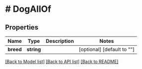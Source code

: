 # # DogAllOf

## Properties

Name | Type | Description | Notes
------------ | ------------- | ------------- | -------------
**breed** | **string** |  | [optional] [default to ""]

[[Back to Model list]](../../README.md#models) [[Back to API list]](../../README.md#endpoints) [[Back to README]](../../README.md)
